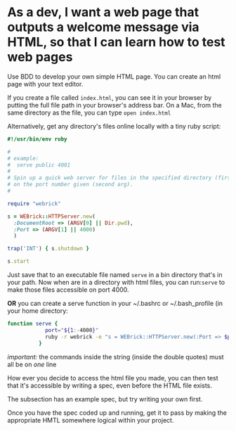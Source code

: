 # As a dev, I want a web page that outputs a welcome message via HTML, so that I can learn how to test web pages

Use BDD to develop your own simple HTML page. You can create an html page with your text editor.

If you create a file called `index.html`, you can see it in your browser by putting the full file path in your browser's address bar. On a Mac, from the same directory as the file, you can type `open index.html`

Alternatively, get any directory's files online locally with a tiny ruby script:

```ruby
#!/usr/bin/env ruby

#
# example:
#  serve public 4001
#
# Spin up a quick web server for files in the specified directory (first arg)
# on the port number given (second arg).
#

require "webrick"

s = WEBrick::HTTPServer.new(
  :DocumentRoot => (ARGV[0] || Dir.pwd),
  :Port => (ARGV[1] || 4000)
  )

trap('INT') { s.shutdown }

s.start
```

Just save that to an executable file named `serve` in a bin directory that's in your path. Now when are in a directory with html files, you can run:`serve` to make those files accessible on port 4000.


**OR** you can create a serve function in your ~/.bashrc or ~/.bash_profile (in your home directory:

```bash
function serve {
            port="${1:-4000}"
            ruby -r webrick -e "s = WEBrick::HTTPServer.new(:Port => $port, :DocumentRoot => Dir.pwd); trap('INT') { s.shutdown }; s.start"
          }
  ```

  *important:* the commands inside the string (inside the double quotes) must all be on *one* line

How ever you decide to access the html file you made, you can then test that it's accessible by writing a spec, even before the HTML file exists.

The subsection has an example spec, but try writing your own first.

Once you have the spec coded up and running, get it to pass by making the appropriate HMTL somewhere logical within your project.
